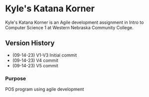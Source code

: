 # Kyle's Katana Korner
Kyle's Katana Korner is an Agile development assignment in Intro to
Computer Science 1 at Western Nebraska Community College.
## Version History
- (09-14-23) V1-V3 Initial commit
- (09-14-23) V4 commit
- (09-14-23) V5 commit
### Purpose
POS program using agile development
